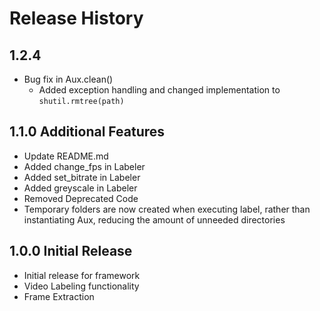 Release History
===============

1.2.4
---
- Bug fix in Aux.clean()
    - Added exception handling and changed implementation to ```shutil.rmtree(path)```

1.1.0 Additional Features
---

- Update README.md
- Added change_fps in Labeler
- Added set_bitrate in Labeler
- Added greyscale in Labeler 
- Removed Deprecated Code
- Temporary folders are now created when executing label, rather than instantiating Aux, reducing the amount of unneeded directories

1.0.0 Initial Release
---

- Initial release for framework
- Video Labeling functionality
- Frame Extraction
